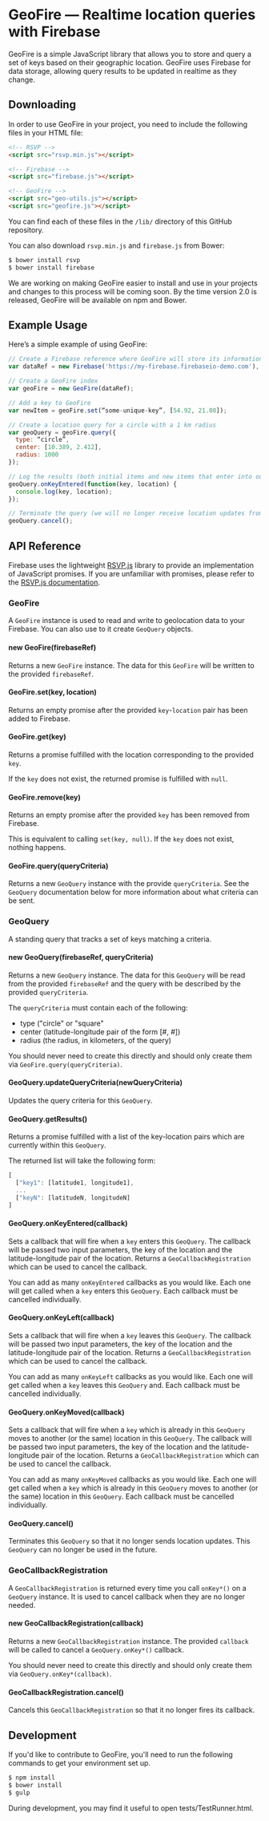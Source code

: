 # GeoFire — Realtime location queries with Firebase

GeoFire is a simple JavaScript library that allows you to store and query a set
of keys based on their geographic location. GeoFire uses Firebase for data
storage, allowing query results to be updated in realtime as they change.

## Downloading

In order to use GeoFire in your project, you need to include the following files in your HTML file:

```html
<!-- RSVP -->
<script src="rsvp.min.js"></script>

<!-- Firebase -->
<script src="firebase.js"></script>

<!-- GeoFire -->
<script src="geo-utils.js"></script>
<script src="geofire.js"></script>
```

You can find each of these files in the `/lib/` directory of this GitHub repository.

You can also download `rsvp.min.js` and `firebase.js` from Bower:

```bash
$ bower install rsvp
$ bower install firebase
```

We are working on making GeoFire easier to install and use in your projects and changes to this process will be coming soon. By the time version 2.0 is released, GeoFire will be available on npm and Bower.

## Example Usage

Here’s a simple example of using GeoFire:

```JavaScript
// Create a Firebase reference where GeoFire will store its information
var dataRef = new Firebase('https://my-firebase.firebaseio-demo.com'),

// Create a GeoFire index
var geoFire = new GeoFire(dataRef);

// Add a key to GeoFire
var newItem = geoFire.set(“some-unique-key”, [54.92, 21.08]);

// Create a location query for a circle with a 1 km radius
var geoQuery = geoFire.query({
  type: “circle”,
  center: [10.389, 2.412],
  radius: 1000
});

// Log the results (both initial items and new items that enter into our query)
geoQuery.onKeyEntered(function(key, location) {
  console.log(key, location);
});

// Terminate the query (we will no longer receive location updates from the server for this query)
geoQuery.cancel();
```

## API Reference

Firebase uses the lightweight [RSVP.js](https://github.com/tildeio/rsvp.js/) library to provide an implementation of JavaScript promises. If you are unfamiliar with promises, please refer to the [RSVP.js documentation](https://github.com/tildeio/rsvp.js/).

### GeoFire

A `GeoFire` instance is used to read and write to geolocation data to your Firebase. You can also use to it create `GeoQuery` objects.

#### new GeoFire(firebaseRef)

Returns a new `GeoFire` instance. The data for this `GeoFire` will be written to the provided `firebaseRef`.

#### GeoFire.set(key, location)

Returns an empty promise after the provided `key`-`location` pair has been added to Firebase.

#### GeoFire.get(key)

Returns a promise fulfilled with the location corresponding to the provided `key`.

If the `key` does not exist, the returned promise is fulfilled with `null`.

#### GeoFire.remove(key)

Returns an empty promise after the provided `key` has been removed from Firebase.

This is equivalent to calling `set(key, null)`. If the `key` does not exist, nothing happens.

#### GeoFire.query(queryCriteria)

Returns a new `GeoQuery` instance with the provide `queryCriteria`. See the `GeoQuery` documentation below for more information about what criteria can be sent.

### GeoQuery

A standing query that tracks a set of keys matching a criteria.

#### new GeoQuery(firebaseRef, queryCriteria)

Returns a new `GeoQuery` instance. The data for this `GeoQuery` will be read from the provided `firebaseRef` and the query with be described by the provided `queryCriteria`.

The `queryCriteria` must contain each of the following:

* type ("circle" or "square"
* center (latitude-longitude pair of the form [#, #])
* radius (the radius, in kilometers, of the query)

You should never need to create this directly and should only create them via `GeoFire.query(queryCriteria)`.

#### GeoQuery.updateQueryCriteria(newQueryCriteria)

Updates the query criteria for this `GeoQuery`.

#### GeoQuery.getResults()

Returns a promise fulfilled with a list of the key-location pairs which are currently within this `GeoQuery`.

The returned list will take the following form:

```JavaScript
[
  ["key1": [latitude1, longitude1],
  ...
  ["keyN": [latitudeN, longitudeN]
]
```

#### GeoQuery.onKeyEntered(callback)

Sets a callback that will fire when a `key` enters this `GeoQuery`. The callback will be passed two input parameters, the key of the location and the latitude-longitude pair of the location. Returns a `GeoCallbackRegistration` which can be used to cancel the callback.

You can add as many `onKeyEntered` callbacks as you would like. Each one will get called when a `key` enters this `GeoQuery`. Each callback must be cancelled individually.

#### GeoQuery.onKeyLeft(callback)

Sets a callback that will fire when a `key` leaves this `GeoQuery`. The callback will be passed two input parameters, the key of the location and the latitude-longitude pair of the location. Returns a `GeoCallbackRegistration` which can be used to cancel the callback.

You can add as many `onKeyLeft` callbacks as you would like. Each one will get called when a `key` leaves this `GeoQuery` and. Each callback must be cancelled individually.

#### GeoQuery.onKeyMoved(callback)

Sets a callback that will fire when a `key` which is already in this `GeoQuery` moves to another (or the same) location in this `GeoQuery`. The callback will be passed two input parameters, the key of the location and the latitude-longitude pair of the location. Returns a `GeoCallbackRegistration` which can be used to cancel the callback.

You can add as many `onKeyMoved` callbacks as you would like. Each one will get called when a `key` which is already in this `GeoQuery` moves to another (or the same) location in this `GeoQuery`. Each callback must be cancelled individually.

#### GeoQuery.cancel()

Terminates this `GeoQuery` so that it no longer sends location updates. This `GeoQuery` can no longer be used in the future.

### GeoCallbackRegistration

A `GeoCallbackRegistration` is returned every time you call `onKey*()` on a `GeoQuery` instance. It is used to cancel callback when they are no longer needed.

#### new GeoCallbackRegistration(callback)

Returns a new `GeoCallbackRegistration` instance. The provided `callback` will be called to cancel a `GeoQuery.onKey*()` callback.

You should never need to create this directly and should only create them via `GeoQuery.onKey*(callback)`.

#### GeoCallbackRegistration.cancel()

Cancels this `GeoCallbackRegistration` so that it no longer fires its callback.

## Development

If you'd like to contribute to GeoFire, you'll need to run the following
commands to get your environment set up.

```bash
$ npm install
$ bower install
$ gulp
```

During development, you may find it useful to open tests/TestRunner.html.